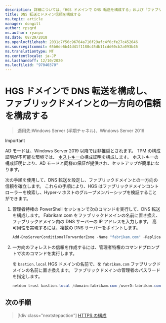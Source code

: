 ```yaml
---
description: 詳細については、「HGS ドメインで DNS 転送を構成する」および「ファブリックドメインとの一方向の信頼」を参照してください。
title: DNS 転送とドメイン信頼を構成する
ms.topic: article
manager: dongill
author: rpsqrd
ms.author: ryanpu
ms.date: 08/29/2018
ms.openlocfilehash: 2031c7f56c96764a716f29afc4f0cfe27c452646
ms.sourcegitcommit: 65b6de6b44d41f1180c45db11cdd60cb2a093b46
ms.translationtype: MT
ms.contentlocale: ja-JP
ms.lasthandoff: 12/10/2020
ms.locfileid: "97040370"
---
```

# <a name="configure-dns-forwarding-in-the-hgs-domain-and-a-one-way-trust-with-the-fabric-domain"></a>HGS ドメインで DNS 転送を構成し、ファブリックドメインとの一方向の信頼を構成する

>適用先:Windows Server (半期チャネル)、Windows Server 2016

>[!IMPORTANT]
>AD モードは、Windows Server 2019 以降では非推奨とされます。 TPM の構成証明が不可能な環境では、 [ホストキー](guarded-fabric-initialize-hgs-key-mode.md)の構成証明を構成します。 ホストキーの構成証明により、AD モードと同様の保証が提供され、セットアップが簡単になります。

次の手順を使用して、DNS 転送を設定し、ファブリックドメインとの一方向の信頼を確立します。 これらの手順により、HGS はファブリックドメインコントローラーを検索し、Hyper-v ホストのグループメンバーシップを検証することができます。

1.  管理者特権の PowerShell セッションで次のコマンドを実行して、DNS 転送を構成します。 Fabrikam.com をファブリックドメインの名前に置き換え、ファブリックドメイン内の DNS サーバーの IP アドレスを入力します。 高可用性を実現するには、複数の DNS サーバーをポイントします。

    ```powershell
    Add-DnsServerConditionalForwarderZone -Name "fabrikam.com" -ReplicationScope "Forest" -MasterServers <DNSserverAddress1>, <DNSserverAddress2>
    ```

2.  一方向のフォレストの信頼を作成するには、管理者特権のコマンドプロンプトで次のコマンドを実行します。

    を `bastion.local` HGS ドメインの名前で、を `fabrikam.com` ファブリックドメインの名前に置き換えます。 ファブリックドメインの管理者のパスワードを指定します。

    ```powershell
    netdom trust bastion.local /domain:fabrikam.com /userD:fabrikam.com\Administrator /passwordD:<password> /add
    ```

## <a name="next-step"></a>次の手順

> [!div class="nextstepaction"]
> [HTTPS の構成](guarded-fabric-configure-hgs-https.md)
